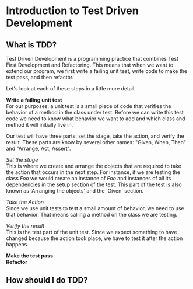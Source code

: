 Introduction to Test Driven Development
=======================================

What is TDD?
------------
Test Driven Development is a programming practice that combines Test First Development and Refactoring. This means that when we want to extend our program, we first write a failing unit test, write code to make the test pass, and then refactor.

Let's look at each of these steps in a little more detail.

**Write a failing unit test**  
For our purposes, a unit test is a small piece of code that verifies the behavior of a method in the class under test. Before we can write this test code we need to know what behavior we want to add and which class and method it will initially live in. 

Our test will have three parts: set the stage, take the action, and verify the result. These parts are know by several other names: "Given, When, Then" and "Arrange, Act, Assert".

_Set the stage_  
This is where we create and arrange the objects that are required to take the action that occurs in the next step. For instance, if we are testing the class *Foo* we would create an instance of *Foo* and instances of all its dependencies in the setup section of the test. This part of the test is also known as 'Arranging the objects' and the 'Given' section.

_Take the Action_  
Since we use unit tests to test a small amount of  behavior, we need to use that behavior. That means calling a method on the class we are testing. 

_Verify the result_  
This is the test part of the unit test. Since we expect something to have changed because the action took place, we have to test it after the action happens. 

**Make the test pass**  
**Refactor**  

How should I do TDD?
--------------------


